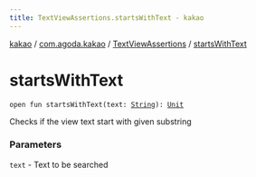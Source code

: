 ```yaml
---
title: TextViewAssertions.startsWithText - kakao
---
```


[kakao](../../index.html) / [com.agoda.kakao](../index.html) / [TextViewAssertions](index.html) / [startsWithText](.)

# startsWithText

`open fun startsWithText(text: `[`String`](https://kotlinlang.org/api/latest/jvm/stdlib/kotlin/-string/index.html)`): `[`Unit`](https://kotlinlang.org/api/latest/jvm/stdlib/kotlin/-unit/index.html)

Checks if the view text start with given substring

### Parameters

`text` - Text to be searched